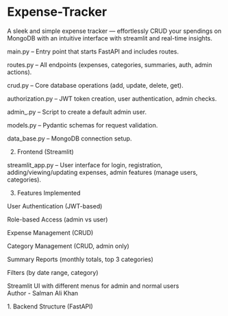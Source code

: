 # Expense-Tracker
A sleek and simple expense tracker — effortlessly CRUD your spendings on MongoDB with an intuitive interface with streamlit and real-time insights.

main.py – Entry point that starts FastAPI and includes routes.

routes.py – All endpoints (expenses, categories, summaries, auth, admin actions).

crud.py – Core database operations (add, update, delete, get).

authorization.py – JWT token creation, user authentication, admin checks.

admin_.py – Script to create a default admin user.

models.py – Pydantic schemas for request validation.

data_base.py – MongoDB connection setup.

2. Frontend (Streamlit)

streamlit_app.py – User interface for login, registration, adding/viewing/updating expenses, admin features (manage users, categories).

3. Features Implemented

User Authentication (JWT-based)

Role-based Access (admin vs user)

Expense Management (CRUD)

Category Management (CRUD, admin only)

Summary Reports (monthly totals, top 3 categories)

Filters (by date range, category)

Streamlit UI with different menus for admin and normal users</pr>
<br>
Author - Salman Ali Khan
<p>1. Backend Structure (FastAPI)